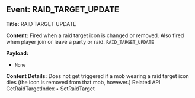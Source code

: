 ## Event: RAID_TARGET_UPDATE

**Title:** RAID TARGET UPDATE

**Content:**
Fired when a raid target icon is changed or removed. Also fired when player join or leave a party or raid.
`RAID_TARGET_UPDATE`

**Payload:**
- `None`

**Content Details:**
Does not get triggered if a mob wearing a raid target icon dies (the icon is removed from that mob, however.)
Related API
GetRaidTargetIndex • SetRaidTarget